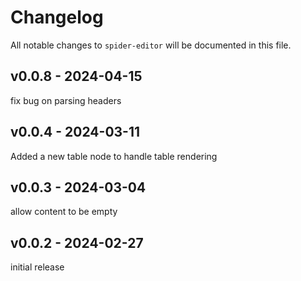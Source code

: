 # Changelog

All notable changes to `spider-editor` will be documented in this file.

## v0.0.8 - 2024-04-15

fix bug on parsing headers

## v0.0.4 - 2024-03-11

Added a new table node to handle table rendering

## v0.0.3 - 2024-03-04

allow content to be empty

## v0.0.2 - 2024-02-27

initial release
